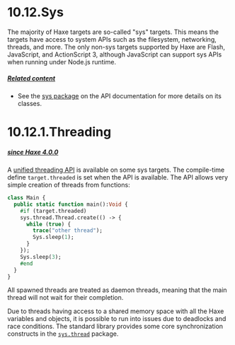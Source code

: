# 10.12.Sys

The majority of Haxe targets are so-called "sys" targets. This means the targets have access to system APIs such as the filesystem, networking, threads, and more. The only non-sys targets supported by Haxe are Flash, JavaScript, and ActionScript 3, although JavaScript can support sys APIs when running under Node.js runtime.



##### [Related content](https://haxe.org/manual/std-sys.html#related-content)

- See the [sys package](https://api.haxe.org/sys/) on the API documentation for more details on its classes.



# 10.12.1.Threading



##### [since Haxe 4.0.0](https://haxe.org/manual/std-threading.html#since-haxe-4.0.0)

A [unified threading API](https://api.haxe.org/sys/thread/Thread.html) is available on some sys targets. The compile-time define `target.threaded` is set when the API is available. The API allows very simple creation of threads from functions:

```haxe
class Main {
  public static function main():Void {
    #if (target.threaded)
    sys.thread.Thread.create(() -> {
      while (true) {
        trace("other thread");
        Sys.sleep(1);
      }
    });
    Sys.sleep(3);
    #end
  }
}
```

All spawned threads are treated as daemon threads, meaning that the main thread will not wait for their completion.

Due to threads having access to a shared memory space with all the Haxe variables and objects, it is possible to run into issues due to deadlocks and race conditions. The standard library provides some core synchronization constructs in the [`sys.thread`](https://api.haxe.org/sys/thread/) package.